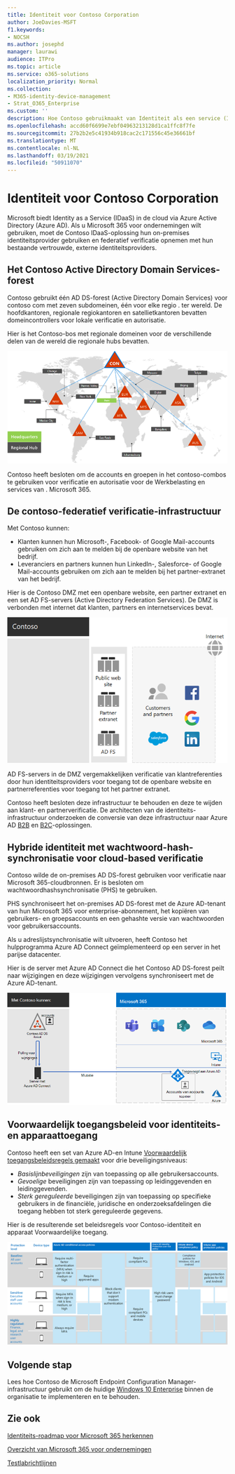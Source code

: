```yaml
---
title: Identiteit voor Contoso Corporation
author: JoeDavies-MSFT
f1.keywords:
- NOCSH
ms.author: josephd
manager: laurawi
audience: ITPro
ms.topic: article
ms.service: o365-solutions
localization_priority: Normal
ms.collection:
- M365-identity-device-management
- Strat_O365_Enterprise
ms.custom: ''
description: Hoe Contoso gebruikmaakt van Identiteit als een service (IDaaS) en cloud-based verificatie voor haar werknemers en federatieve verificatie voor haar partners en klanten verstrekt.
ms.openlocfilehash: accd60f6699e7ebf04963213128d1ca1ffc8f7fe
ms.sourcegitcommit: 27b2b2e5c41934b918cac2c171556c45e36661bf
ms.translationtype: MT
ms.contentlocale: nl-NL
ms.lasthandoff: 03/19/2021
ms.locfileid: "50911070"
---
```

# <a name="identity-for-the-contoso-corporation"></a>Identiteit voor Contoso Corporation

Microsoft biedt Identity as a Service (IDaaS) in de cloud via Azure Active Directory (Azure AD). Als u Microsoft 365 voor ondernemingen wilt gebruiken, moet de Contoso IDaaS-oplossing hun on-premises identiteitsprovider gebruiken en federatief verificatie opnemen met hun bestaande vertrouwde, externe identiteitsproviders.

## <a name="the-contoso-active-directory-domain-services-forest"></a>Het Contoso Active Directory Domain Services-forest

Contoso gebruikt één AD DS-forest (Active Directory Domain Services) voor contoso com met zeven subdomeinen, één voor elke regio \. ter wereld. De hoofdkantoren, regionale regiokantoren en satellietkantoren bevatten domeincontrollers voor lokale verificatie en autorisatie.

Hier is het Contoso-bos met regionale domeinen voor de verschillende delen van de wereld die regionale hubs bevatten.

![Het forest en de domeinen van Contoso wereldwijd](../media/contoso-identity/contoso-identity-fig1.png)
 
Contoso heeft besloten om de accounts en groepen in het contoso-combos te gebruiken voor verificatie en autorisatie voor de Werkbelasting en services van \. Microsoft 365.

## <a name="the-contoso-federated-authentication-infrastructure"></a>De contoso-federatief verificatie-infrastructuur

Met Contoso kunnen:

- Klanten kunnen hun Microsoft-, Facebook- of Google Mail-accounts gebruiken om zich aan te melden bij de openbare website van het bedrijf.
- Leveranciers en partners kunnen hun LinkedIn-, Salesforce- of Google Mail-accounts gebruiken om zich aan te melden bij het partner-extranet van het bedrijf.

Hier is de Contoso DMZ met een openbare website, een partner extranet en een set AD FS-servers (Active Directory Federation Services). De DMZ is verbonden met internet dat klanten, partners en internetservices bevat.

![Contoso-ondersteuning voor federatief verificatie voor klanten en partners](../media/contoso-identity/contoso-identity-fig2.png)
 
AD FS-servers in de DMZ vergemakkelijken verificatie van klantreferenties door hun identiteitsproviders voor toegang tot de openbare website en partnerreferenties voor toegang tot het partner extranet.

Contoso heeft besloten deze infrastructuur te behouden en deze te wijden aan klant- en partnerverificatie. De architecten van de identiteits-infrastructuur onderzoeken de conversie van deze infrastructuur naar Azure AD [B2B](/azure/active-directory/b2b/hybrid-organizations) en [B2C](/azure/active-directory-b2c/solution-articles)-oplossingen.

## <a name="hybrid-identity-with-password-hash-synchronization-for-cloud-based-authentication"></a>Hybride identiteit met wachtwoord-hash-synchronisatie voor cloud-based verificatie

Contoso wilde de on-premises AD DS-forest gebruiken voor verificatie naar Microsoft 365-cloudbronnen. Er is besloten om wachtwoordhashsynchronisatie (PHS) te gebruiken.

PHS synchroniseert het on-premises AD DS-forest met de Azure AD-tenant van hun Microsoft 365 voor enterprise-abonnement, het kopiëren van gebruikers- en groepsaccounts en een gehashte versie van wachtwoorden voor gebruikersaccounts.

Als u adreslijstsynchronisatie wilt uitvoeren, heeft Contoso het hulpprogramma Azure AD Connect geïmplementeerd op een server in het parijse datacenter.

Hier is de server met Azure AD Connect die het Contoso AD DS-forest peilt naar wijzigingen en deze wijzigingen vervolgens synchroniseert met de Azure AD-tenant.

![De contoso PHS-adreslijstsynchronisatie-infrastructuur](../media/contoso-identity/contoso-identity-fig4.png)
 
## <a name="conditional-access-policies-for-identity-and-device-access"></a>Voorwaardelijk toegangsbeleid voor identiteits- en apparaattoegang

Contoso heeft een set van Azure AD-en Intune [Voorwaardelijk toegangsbeleidsregels gemaakt](../security/office-365-security/identity-access-policies.md) voor drie beveiligingsniveaus:

- *Basislijnbeveiligingen* zijn van toepassing op alle gebruikersaccounts.
- *Gevoelige* beveiligingen zijn van toepassing op leidinggevenden en leidinggevenden.
- *Sterk gereguleerde* beveiligingen zijn van toepassing op specifieke gebruikers in de financiële, juridische en onderzoeksafdelingen die toegang hebben tot sterk gereguleerde gegevens.

Hier is de resulterende set beleidsregels voor Contoso-identiteit en apparaat Voorwaardelijke toegang.

![Contoso‘s Voorwaardelijke toegangsbeleidsregels voor identiteits- en apparaattoegang](../media/contoso-identity/contoso-identity-fig5.png)
 
## <a name="next-step"></a>Volgende stap

Lees hoe Contoso de Microsoft Endpoint Configuration Manager-infrastructuur gebruikt om de huidige [Windows 10 Enterprise](contoso-win10.md) binnen de organisatie te implementeren en te behouden.

## <a name="see-also"></a>Zie ook

[Identiteits-roadmap voor Microsoft 365 herkennen](identity-roadmap-microsoft-365.md)

[Overzicht van Microsoft 365 voor ondernemingen](microsoft-365-overview.md)

[Testlabrichtlijnen](m365-enterprise-test-lab-guides.md)